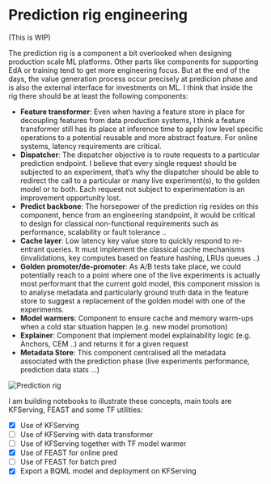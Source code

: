 # Prediction rig engineering

(This is WIP)

The prediction rig is a component a bit overlooked when designing production scale ML platforms.
Other parts like components for supporting EdA or training tend to get more engineering focus.
But at the end of the days, the value generation process occur precisely at predicion phase and is also the external interface for investments on ML.
I think that inside the rig there should be at least the following components:


- **Feature transformer**: Even when having a feature store in place for decoupling features from data production systems, I think a feature transformer still has its place at inference time to apply low level specific operations to a potential reusable and more abstract feature. For online systems, latency requirements are critical.
- **Dispatcher**: The dispatcher objective is to route requests to a particular prediction endpoint. I believe that every single request should be subjected to an experiment, that’s why the dispatcher should be able to redirect the call to a particular or many live experiment(s), to the golden model or to both. Each request not subject to experimentation is an improvement opportunity lost.
- **Predict backbone**: The horsepower of the prediction rig resides on this component, hence from an engineering standpoint, it would be critical to design for classical non-functional requirements such as performance, scalability or fault tolerance ..
- **Cache layer**: Low latency key value store to quickly respond to re-entrant queries. It must implement the classical cache mechanisms (invalidations, key computes based on feature hashing, LRUs queues ..)
- **Golden promoter/de-promoter**: As A/B tests take place, we could potentially reach to a point where one of the live experiments is actually most performant that the current gold model, this component mission is to analyse metadata and particularly ground truth data in the feature store to suggest a replacement of the golden model with one of the experiments.
- **Model warmers**: Component to ensure cache and memory warm-ups when a cold star situation happen (e.g. new model promotion)
- **Explainer**: Component that implement model explainability logic (e.g. Anchors, CEM ..) and returns it for a given request
- **Metadata Store**: This component centralised all the metadata associated with the prediction phase (live experiments performance, prediction data stats …)

![Prediction rig](https://miro.medium.com/max/700/0*-B48knqCeg7LnBJB)

I am building notebooks to illustrate these concepts, main tools are KFServing, FEAST and some TF utilities:

- [X] Use of KFServing 
- [ ] Use of KFServing with data transformer
- [ ] Use of KFServing together with TF model warmer
- [X] Use of FEAST for online pred
- [ ] Use of FEAST for batch pred
- [X] Export a BQML model and deployment on KFServing